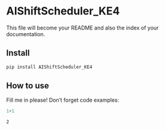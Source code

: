 # AIShiftScheduler_KE4


<!-- WARNING: THIS FILE WAS AUTOGENERATED! DO NOT EDIT! -->

This file will become your README and also the index of your
documentation.

## Install

``` sh
pip install AIShiftScheduler_KE4
```

## How to use

Fill me in please! Don’t forget code examples:

``` python
1+1
```

    2
